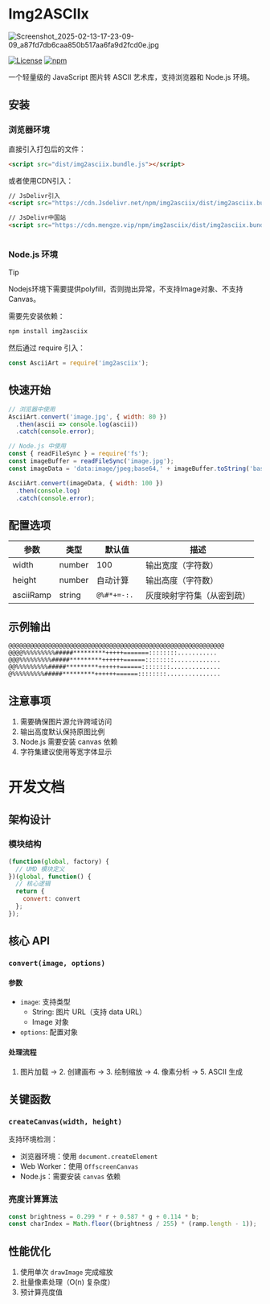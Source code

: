 # Img2ASCIIx
![Screenshot_2025-02-13-17-23-09-09_a87fd7db6caa850b517aa6fa9d2fcd0e.jpg](https://jsdelivrcn.dev.tc/gh/YShenZe/Blog-Static-Resource@main/images/Screenshot_2025-02-13-17-23-09-09_a87fd7db6caa850b517aa6fa9d2fcd0e.jpg)

[![License](https://img.shields.io/badge/license-MIT-blue.svg)](https://opensource.org/licenses/MIT)
[![npm](https://img.shields.io/npm/v/img2asciix)](https://www.npmjs.com/package/img2asciix)

一个轻量级的 JavaScript 图片转 ASCII 艺术库，支持浏览器和 Node.js 环境。

## 安装

### 浏览器环境
直接引入打包后的文件：
```html
<script src="dist/img2asciix.bundle.js"></script>
```

或者使用CDN引入：
```html
// JsDelivr引入
<script src="https://cdn.Jsdelivr.net/npm/img2asciix/dist/img2asciix.bundle.js"></script>

// JsDelivr中国站
<script src="https://cdn.mengze.vip/npm/img2asciix/dist/img2asciix.bundle.js"></script>



```

### Node.js 环境

> [!TIP]
> Nodejs环境下需要提供polyfill，否则抛出异常，不支持Image对象、不支持Canvas。

需要先安装依赖：
```bash
npm install img2asciix
```
然后通过 require 引入：
```javascript
const AsciiArt = require('img2asciix');
```

## 快速开始
```javascript
// 浏览器中使用
AsciiArt.convert('image.jpg', { width: 80 })
  .then(ascii => console.log(ascii))
  .catch(console.error);

// Node.js 中使用
const { readFileSync } = require('fs');
const imageBuffer = readFileSync('image.jpg');
const imageData = 'data:image/jpeg;base64,' + imageBuffer.toString('base64');

AsciiArt.convert(imageData, { width: 100 })
  .then(console.log)
  .catch(console.error);
```

## 配置选项
| 参数 | 类型 | 默认值 | 描述 |
|------|------|---------|-------------|
| width | number | 100 | 输出宽度（字符数） |
| height | number | 自动计算 | 输出高度（字符数） |
| asciiRamp | string | `@%#*+=-:. ` | 灰度映射字符集（从密到疏） |

## 示例输出
```
@@@@@@@@@@@@@@@@@@@@@@@@@@@@@@@@@@@@@@@@@@@@@@@@@@@@@@@@@@@@
@@@@%%%%%%%%%#####*********+++++=======::::::::...........
@@@%%%%%%%%%#####*********++++++======::::::::.............
@@%%%%%%%%%#####*********++++++======::::::::..............
@%%%%%%%%%#####*********++++++======::::::::...............
```

## 注意事项
1. 需要确保图片源允许跨域访问
2. 输出高度默认保持原图比例
3. Node.js 需要安装 canvas 依赖
4. 字符集建议使用等宽字体显示

# 开发文档

## 架构设计
### 模块结构
```javascript
(function(global, factory) {
  // UMD 模块定义
})(global, function() {
  // 核心逻辑
  return {
    convert: convert
  };
});
```

## 核心 API
### `convert(image, options)`
#### 参数
- `image`: 支持类型
  - String: 图片 URL（支持 data URL）
  - Image 对象
- `options`: 配置对象

#### 处理流程
1. 图片加载 → 2. 创建画布 → 3. 绘制缩放 → 4. 像素分析 → 5. ASCII 生成

## 关键函数
### `createCanvas(width, height)`
支持环境检测：
- 浏览器环境：使用 `document.createElement`
- Web Worker：使用 `OffscreenCanvas`
- Node.js：需要安装 `canvas` 依赖

### 亮度计算算法
```javascript
const brightness = 0.299 * r + 0.587 * g + 0.114 * b;
const charIndex = Math.floor((brightness / 255) * (ramp.length - 1));
```

## 性能优化
1. 使用单次 `drawImage` 完成缩放
2. 批量像素处理（O(n) 复杂度）
3. 预计算亮度值
